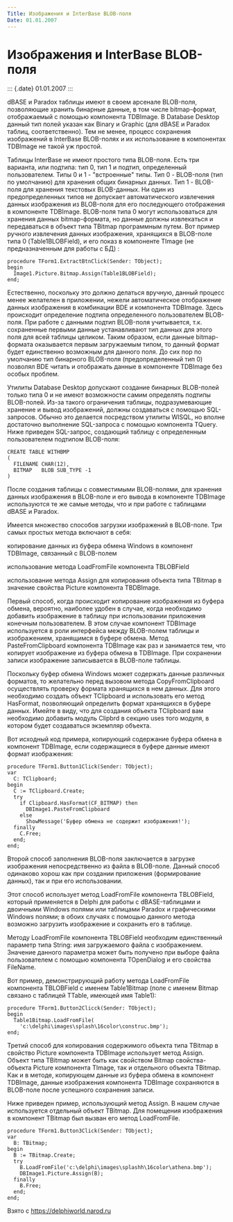 ```yaml
---
Title: Изображения и InterBase BLOB-поля
Date: 01.01.2007
---
```



Изображения и InterBase BLOB-поля
=================================

::: {.date}
01.01.2007
:::

dBASE и Paradox таблицы имеют в своем арсенале BLOB-поля, позволяющие
хранить бинарные данные, в том числе bitmap-формат, отображаемый с
помощью компонента TDBImage. В Database Desktop данный тип полей указан
как Binary и Graphic (для dBASE и Paradox таблиц, соответственно). Тем
не менее, процесс сохранения изображений в InterBase BLOB-полях и их
использование в компонентах TDBImage не такой уж простой.

Таблицы InterBase не имеют простого типа BLOB-поля. Есть три варианта,
или подтипа: тип 0, тип 1 и подтип, определенный пользователем. Типы 0 и
1 - \"встроенные\" типы. Тип 0 - BLOB-поля (тип по умолчанию) для
хранения общих бинарных данных. Тип 1 - BLOB-поля для хранения текстовых
BLOB-данных. Ни один из предопределенных типов не допускает
автоматического извлечения данных изображения из BLOB-поля для его
последующего отображения в компоненте TDBImage. BLOB-поля типа 0 могут
использоваться для хранения данных bitmap-формата, но данные должны
извлекаться и передаваться в объект типа TBitmap программным путем. Вот
пример ручного извлечения данных изображения, хранящихся в BLOB-поле
типа 0 (Table1BLOBField), и его показ в компоненте TImage (не
предназначенным для работы с БД) :

    procedure TForm1.ExtractBtnClick(Sender: TObject);
    begin
      Image1.Picture.Bitmap.Assign(Table1BLOBField);
    end;

Естественно, поскольку это должно делаться вручную, данный процесс менее
желателен в приложении, нежели автоматическое отображение данных
изображения в комбинации BDE и компонента TDBImage. Здесь происходит
определение подтипа определенного пользователем BLOB-поля. При работе с
данными подтип BLOB-поля учитывается, т.к. сохраненные первыми данные
устанавливают тип данных для этого поля для всей таблицы целиком. Таким
образом, если данные bitmap-формата оказывается первым загружаемым
типом, то данный формат будет единственно возможным для данного поля. До
сих пор по умолчанию тип бинарного BLOB-поля (предопределенный тип 0)
позволял BDE читать и отображать данные в компоненте TDBImage без особых
проблем.

Утилиты Database Desktop допускают создание бинарных BLOB-полей только
типа 0 и не имеют возможности самим определять подтипы BLOB-полей. Из-за
такого ограничения таблицы, подразумевающие хранение и вывод
изображений, должны создаваться с помощью SQL-запросов. Обычно это
делается посредством утилиты WISQL, но вполне достаточно выполнение
SQL-запроса с помощью компонента TQuery. Ниже приведен SQL-запрос,
создающий таблицу с определенным пользователем подтипом BLOB-поля:

    CREATE TABLE WITHBMP
    (
      FILENAME CHAR(12),
      BITMAP   BLOB SUB_TYPE -1
    )

После создания таблицы с совместимыми BLOB-полями, для хранения данных
изображения в BLOB-поле и его вывода в компоненте TDBImage используются
те же самые методы, что и при работе с таблицами dBASE и Paradox.

Имеется множество способов загрузки изображений в BLOB-поле. Три самых
простых метода включают в себя:

копирование данных из буфера обмена Windows в компонент TDBImage,
связанный с BLOB-полем

использование метода LoadFromFile компонента TBLOBField

использование метода Assign для копирования объекта типа TBitmap в
значение свойства Picture компонента TBDBImage.

Первый способ, когда происходит копирование изображения из буфера
обмена, вероятно, наиболее удобен в случае, когда необходимо добавить
изображение в таблицу при использовании приложения конечным
пользователем. В этом случае компонент TDBImage используется в роли
интерфейса между BLOB-полем таблицы и изображением, хранящимся в буфере
обмена. Метод PasteFromClipboard компонента TDBImage как раз и
занимается тем, что копирует изображение из буфера обмена в TDBImage.
При сохранении записи изображение записывается в BLOB-поле таблицы.

Поскольку буфер обмена Windows может содержать данные различных
форматов, то желательно перед вызовом метода CopyFromClipboard
осуществлять проверку формата хранящихся в нем данных. Для этого
необходимо создать объект TClipboard и использовать его метод HasFormat,
позволяющий определить формат хранящихся в буфере данных. Имейте в виду,
что для создания объекта TClipboard вам необходимо добавить модуль
Clipbrd в секцию uses того модуля, в котором будет создаваться экземпляр
объекта.

Вот исходный код примера, копирующий содержание буфера обмена в
компонент TDBImage, если содержащиеся в буфере данные имеют формат
изображения:

    procedure TForm1.Button1Click(Sender: TObject);
    var
      C: TClipboard;
    begin
      C := TClipboard.Create;
      try
        if Clipboard.HasFormat(CF_BITMAP) then
          DBImage1.PasteFromClipboard
        else
          ShowMessage('Буфер обмена не содержит изображения!');
      finally
        C.Free;
      end;
    end;

Второй способ заполнения BLOB-поля заключается в загрузке изображения
непосредственно из файла в BLOB-поле. Данный способ одинаково хорош как
при создании приложения (формирование данных), так и при его
использовании.

Этот способ использует метод LoadFromFile компонента TBLOBField, который
применяется в Delphi для работы с dBASE-таблицами и двоичными Windows
полями или таблицами Paradox и графическими Windows полями; в обоих
случаях с помощью данного метода возможно загрузить изображение и
сохранить его в таблице.

Методу LoadFromFile компонента TBLOBField необходим единственный
параметр типа String: имя загружаемого файла с изображением. Значение
данного параметра может быть получено при выборе файла пользователем с
помощью компонента TOpenDialog и его свойства FileName.

Вот пример, демонстрирующий работу метода LoadFromFile компонента
TBLOBField с именем Table1Bitmap (поле с именем Bitmap связано с
таблицей TTable, имеющей имя Table1):

    procedure TForm1.Button2Clicck(Sender: TObject);
    begin
      Table1Bitmap.LoadFromFile(
        'c:\delphi\images\splash\16color\construc.bmp');
    end;

Третий способ для копирования содержимого объекта типа TBitmap в
свойство Picture компонента TDBImage использует метод Assign. Объект
типа TBitmap может быть как свойством Bitmap свойства-объекта Picture
компонента TImage, так и отдельного объекта TBitmap. Как и в методе,
копирующем данные из буфера обмена в компонент TDBImage, данные
изображения компонента TDBImage сохраняются в BLOB-поле после успешного
сохранения записи.

Ниже приведен пример, использующий метод Assign. В нашем случае
используется отдельный объект TBitmap. Для помещения изображения в
компонент TBitmap был вызван его метод LoadFromFile.

    procedure TForm1.Button3Click(Sender: TObject);
    var
      B: TBitmap;
    begin
      B := TBitmap.Create;
      try
        B.LoadFromFile('c:\delphi\images\splashh\16color\athena.bmp');
        DBImage1.Picture.Assign(B);
      finally
        B.Free;
      end;
    end;

Взято с <https://delphiworld.narod.ru>
